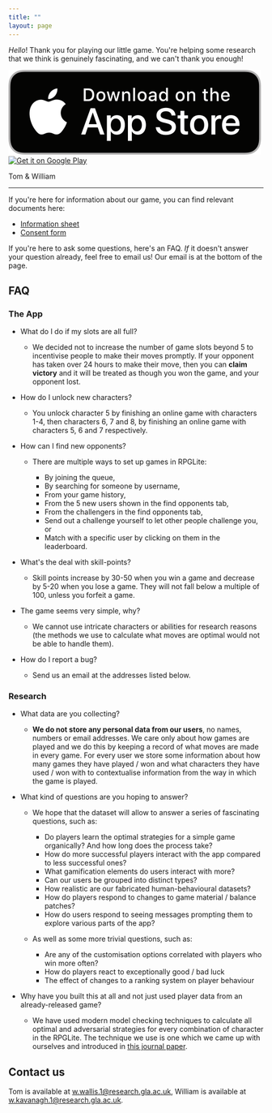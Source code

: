 ```yaml
---
title: ""
layout: page
---
```


_Hello_! Thank you for playing our little game. You're helping some research
that we think is genuinely fascinating, and we can't thank you enough!

<a href="https://apps.apple.com/us/app/rpglite/id1502906282?ls=1"><img src="https://raw.githubusercontent.com/RPGLite/RPGLite.github.io/master/public/images/app_store.png"/></a>
<a href='https://play.google.com/store/apps/details?id=com.GlasgowDCS.RPGLite&pcampaignid=pcampaignidMKT-Other-global-all-co-prtnr-py-PartBadge-Mar2515-1'><img alt='Get it on Google Play' src='https://play.google.com/intl/en_us/badges/static/images/badges/en_badge_web_generic.png'/></a>

Tom & William

---

If you're here for information about our game, you can find relevant documents
here:

* [Information sheet](https://github.com/RPGLite/RPGLite.github.io/raw/master/public/ethics/rpglite_information_sheet.pdf)
* [Consent form](https://github.com/RPGLite/RPGLite.github.io/raw/master/public/ethics/Consent%20Form.pdf)

If you're here to ask some questions, here's an FAQ. _If_ it doesn't answer
your question already, feel free to email us! Our email is at the bottom of the
page.

## FAQ

### The App

* What do I do if my slots are all full?
    
    * We decided not to increase the number of game slots beyond 5 to incentivise people to make their moves promptly. If your opponent has taken over 24 hours to make their move, then you can **claim victory** and it will be treated as though you won the game, and your opponent lost. 
    
* How do I unlock new characters?

    * You unlock character 5 by finishing an online game with characters 1-4, then characters 6, 7 and 8, by finishing an online game with characters 5, 6 and 7 respectively.
    
* How can I find new opponents?

    * There are multiple ways to set up games in RPGLite:
    
        * By joining the queue,
        * By searching for someone by username,
        * From your game history,
        * From the 5 new users shown in the find opponents tab,
        * From the challengers in the find opponents tab,
        * Send out a challenge yourself to let other people challenge you, or
        * Match with a specific user by clicking on them in the leaderboard.

* What's the deal with skill-points?

    * Skill points increase by 30-50 when you win a game and decrease by 5-20 when you lose a game. They will not fall below a multiple of 100, unless you forfeit a game.

* The game seems very simple, why?

    * We cannot use intricate characters or abilities for research reasons (the methods we use to calculate what moves are optimal would not be able to handle them).

* How do I report a bug?

    * Send us an email at the addresses listed below.

### Research

* What data are you collecting?

    * **We do not store any personal data from our users**, no names, numbers or email addresses. We care only about how games are played and we do this by keeping a record of what moves are made in every game. For every user we store some information about how many games they have played / won and what characters they have used / won with to contextualise information from the way in which the game is played.

* What kind of questions are you hoping to answer?

    * We hope that the dataset will allow to answer a series of fascinating questions, such as:
    
        * Do players learn the optimal strategies for a simple game organically? And how long does the process take?
        * How do more successful players interact with the app compared to less successful ones?
        * What gamification elements do users interact with more?
        * Can our users be grouped into distinct types?
        * How realistic are our fabricated human-behavioural datasets?
        * How do players respond to changes to game material / balance patches?
        * How do users respond to seeing messages prompting them to explore various parts of the app?
        
    * As well as some more trivial questions, such as:
    
        * Are any of the customisation options correlated with players who win more often?
        * How do players react to exceptionally good / bad luck
        * The effect of changes to a ranking system on player behaviour

* Why have you built this at all and not just used player data from an already-released game?

    * We have used modern model checking techniques to calculate all optimal and adversarial strategies for every combination of character in the RPGLite. The technique we use is one which we came up with ourselves and introduced in [this journal paper](https://ieeexplore.ieee.org/document/8846763).

## Contact us

Tom is available at w.wallis.1@research.gla.ac.uk,
William is available at w.kavanagh.1@research.gla.ac.uk.
